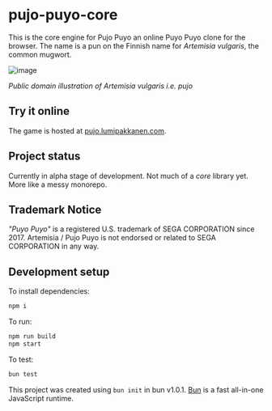 # pujo-puyo-core

This is the core engine for Pujo Puyo an online Puyo Puyo clone for the browser.
The name is a pun on the Finnish name for *Artemisia vulgaris*, the common mugwort.

![image](https://github.com/frostburn/pujo-puyo-core/assets/1253499/f83ee34a-5d4d-4e9c-8bb1-40d5e63eaedc)

*Public domain illustration of Artemisia vulgaris i.e. pujo*

## Try it online
The game is hosted at [pujo.lumipakkanen.com](https://pujo.lumipakkanen.com).

## Project status
Currently in alpha stage of development. Not much of a *core* library yet. More like a messy monorepo.

## Trademark Notice
*"Puyo Puyo"* is a registered U.S. trademark of SEGA CORPORATION since 2017. Artemisia / Pujo Puyo is not endorsed or related to SEGA CORPORATION in any way.

## Development setup
To install dependencies:

```bash
npm i
```

To run:

```bash
npm run build
npm start
```

To test:

```bash
bun test
```

This project was created using `bun init` in bun v1.0.1. [Bun](https://bun.sh) is a fast all-in-one JavaScript runtime.
